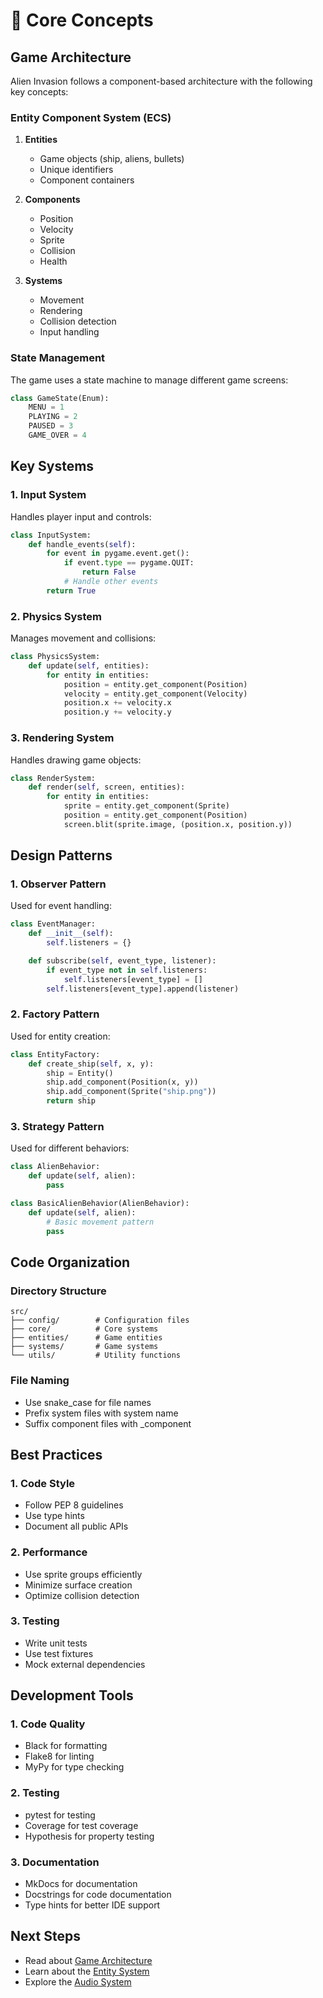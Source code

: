 # 🧠 Core Concepts

## Game Architecture

Alien Invasion follows a component-based architecture with the following key
concepts:

### Entity Component System (ECS)

1. **Entities**

    - Game objects (ship, aliens, bullets)
    - Unique identifiers
    - Component containers

2. **Components**

    - Position
    - Velocity
    - Sprite
    - Collision
    - Health

3. **Systems**
    - Movement
    - Rendering
    - Collision detection
    - Input handling

### State Management

The game uses a state machine to manage different game screens:

```python
class GameState(Enum):
    MENU = 1
    PLAYING = 2
    PAUSED = 3
    GAME_OVER = 4
```

## Key Systems

### 1. Input System

Handles player input and controls:

```python
class InputSystem:
    def handle_events(self):
        for event in pygame.event.get():
            if event.type == pygame.QUIT:
                return False
            # Handle other events
        return True
```

### 2. Physics System

Manages movement and collisions:

```python
class PhysicsSystem:
    def update(self, entities):
        for entity in entities:
            position = entity.get_component(Position)
            velocity = entity.get_component(Velocity)
            position.x += velocity.x
            position.y += velocity.y
```

### 3. Rendering System

Handles drawing game objects:

```python
class RenderSystem:
    def render(self, screen, entities):
        for entity in entities:
            sprite = entity.get_component(Sprite)
            position = entity.get_component(Position)
            screen.blit(sprite.image, (position.x, position.y))
```

## Design Patterns

### 1. Observer Pattern

Used for event handling:

```python
class EventManager:
    def __init__(self):
        self.listeners = {}

    def subscribe(self, event_type, listener):
        if event_type not in self.listeners:
            self.listeners[event_type] = []
        self.listeners[event_type].append(listener)
```

### 2. Factory Pattern

Used for entity creation:

```python
class EntityFactory:
    def create_ship(self, x, y):
        ship = Entity()
        ship.add_component(Position(x, y))
        ship.add_component(Sprite("ship.png"))
        return ship
```

### 3. Strategy Pattern

Used for different behaviors:

```python
class AlienBehavior:
    def update(self, alien):
        pass

class BasicAlienBehavior(AlienBehavior):
    def update(self, alien):
        # Basic movement pattern
        pass
```

## Code Organization

### Directory Structure

```
src/
├── config/        # Configuration files
├── core/          # Core systems
├── entities/      # Game entities
├── systems/       # Game systems
└── utils/         # Utility functions
```

### File Naming

- Use snake_case for file names
- Prefix system files with system name
- Suffix component files with \_component

## Best Practices

### 1. Code Style

- Follow PEP 8 guidelines
- Use type hints
- Document all public APIs

### 2. Performance

- Use sprite groups efficiently
- Minimize surface creation
- Optimize collision detection

### 3. Testing

- Write unit tests
- Use test fixtures
- Mock external dependencies

## Development Tools

### 1. Code Quality

- Black for formatting
- Flake8 for linting
- MyPy for type checking

### 2. Testing

- pytest for testing
- Coverage for test coverage
- Hypothesis for property testing

### 3. Documentation

- MkDocs for documentation
- Docstrings for code documentation
- Type hints for better IDE support

## Next Steps

- Read about [Game Architecture](architecture.md)
- Learn about the [Entity System](entity-system.md)
- Explore the [Audio System](audio-system.md)
